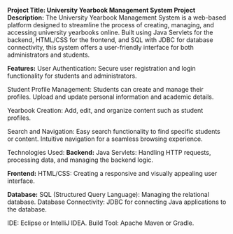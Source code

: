 **Project Title: University Yearbook Management System
Project Description:**
The University Yearbook Management System is a web-based platform designed to streamline the process of creating, managing, and accessing university yearbooks online. Built using Java Servlets for the backend, HTML/CSS for the frontend, and SQL with JDBC for database connectivity, this system offers a user-friendly interface for both administrators and students.

**Features:**
User Authentication:
Secure user registration and login functionality for students and administrators.

Student Profile Management:
Students can create and manage their profiles.
Upload and update personal information and academic details.

Yearbook Creation:
Add, edit, and organize content such as student profiles.

Search and Navigation:
Easy search functionality to find specific students or content.
Intuitive navigation for a seamless browsing experience.

Technologies Used:
**Backend:**
Java Servlets: Handling HTTP requests, processing data, and managing the backend logic.

**Frontend:**
HTML/CSS: Creating a responsive and visually appealing user interface.

**Database:**
SQL (Structured Query Language): Managing the relational database.
Database Connectivity: JDBC for connecting Java applications to the database.

IDE: Eclipse or IntelliJ IDEA.
Build Tool: Apache Maven or Gradle.
